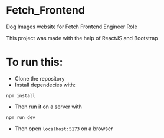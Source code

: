 # Fetch_Frontend
Dog Images website for Fetch Frontend Engineer Role

This project was made with the help of ReactJS and Bootstrap

# To run this: 

- Clone the repository
- Install dependecies with:
```
npm install
```

- Then run it on a server with
```
npm run dev
```
- Then open ```localhost:5173``` on a browser
